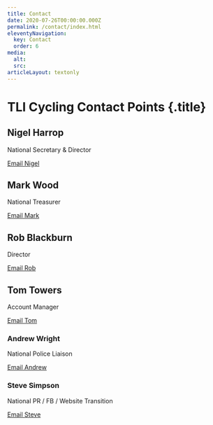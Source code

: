 ```yaml
---
title: Contact
date: 2020-07-26T00:00:00.000Z
permalink: /contact/index.html
eleventyNavigation:
  key: Contact
  order: 6
media:
  alt:
  src:
articleLayout: textonly
---
```


# TLI Cycling Contact Points {.title}

<div class="contacts">

  <div class="contact">
    <h2 class="subtitle">Nigel Harrop</h2>
    <p>National Secretary & Director</p>
    <a href="mailto:nigeljharrop@tlicycling.org.uk">Email Nigel</a>
  </div>

  <div class="contact">
    <h2 class="subtitle">Mark Wood</h2>
    <p>National Treasurer</p>
    <a href="mailto:markwood@tlicycling.org.uk">Email Mark</a>
  </div>

  <div class="contact">
    <h2 class="subtitle">Rob Blackburn</h2>
    <p>Director</p>
    <a href="mailto:robertblackburn@tlicycling.org.uk">Email Rob</a>
  </div>

  <div class="contact">
    <h2 class="subtitle">Tom Towers</h2>
    <p>Account Manager</p>
    <a href="mailto:tomtowers@tlicycling.org.uk">Email Tom</a>
  </div>

  <div class="contact">
    <h3 class="subtitle">Andrew Wright</h3>
    <p>National Police Liaison</p>
    <a href="mailto:andrewwright@tlicycling.org.uk">Email Andrew</a>
  </div>

  <div class="contact">
    <h3 class="subtitle">Steve Simpson</h3>
    <p>National PR / FB / Website Transition</p>
    <a href="mailto:stevesimpson@tlicycling.org.uk">Email Steve</a>
  </div>

</div>
